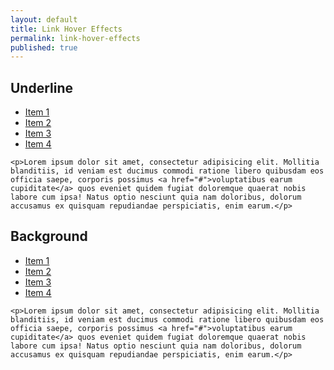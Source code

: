 ```yaml
---
layout: default
title: Link Hover Effects
permalink: link-hover-effects
published: true
---
```


## Underline

<div class="experiment link-hover-effects underline-effect">
    <ul>
        <li><a href="#">Item 1</a></li>
        <li><a href="#">Item 2</a></li>
        <li><a href="#">Item 3</a></li>
        <li><a href="#">Item 4</a></li>
    </ul>

    <p>Lorem ipsum dolor sit amet, consectetur adipisicing elit. Mollitia blanditiis, id veniam est ducimus commodi ratione libero quibusdam eos officia saepe, corporis possimus <a href="#">voluptatibus earum cupiditate</a> quos eveniet quidem fugiat doloremque quaerat nobis labore cum ipsa! Natus optio nesciunt quia nam doloribus, dolorum accusamus ex quisquam repudiandae perspiciatis, enim earum.</p>
</div>

## Background

<div class="experiment link-hover-effects background-effect">
    <ul>
        <li><a href="#">Item 1</a></li>
        <li><a href="#">Item 2</a></li>
        <li><a href="#">Item 3</a></li>
        <li><a href="#">Item 4</a></li>
    </ul>

    <p>Lorem ipsum dolor sit amet, consectetur adipisicing elit. Mollitia blanditiis, id veniam est ducimus commodi ratione libero quibusdam eos officia saepe, corporis possimus <a href="#">voluptatibus earum cupiditate</a> quos eveniet quidem fugiat doloremque quaerat nobis labore cum ipsa! Natus optio nesciunt quia nam doloribus, dolorum accusamus ex quisquam repudiandae perspiciatis, enim earum.</p>
</div>
